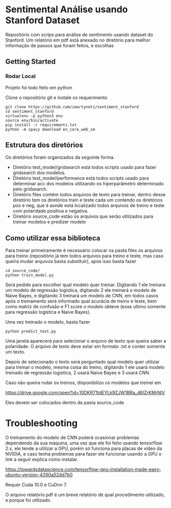 # Sentimental Análise usando Stanford Dataset

Repositório com scrips para análise de sentimento usando dataset do Stanford. Um relatório em pdf está anexado no diretório 
para melhor informação de passos que foram feitos, e escolhas

## Getting Started

### Rodar Local
Projeto foi todo feito em python

Clone o repositório git e instale os requerimento

```
git clone https://github.com/imartynetz/sentiment_stanford
cd sentiment_stanford
virtualenv -p python3 env
source env/bin/activate
pip install -r requirements.txt
python -m spacy download en_core_web_sm
```

## Estrutura dos diretórios
Os diretórios foram organizados da seguinte forma.

* Diretório test_model/gridsearch está todos scripts usado para fazer gridsearch dos modelos.
* Diretório test_model/performance está todos scripts usado para determinar acc dos modelos utilizando os hiperparâmetro 
    determinado pelo gridsearch.
* Diretório files contém todos arquivos de texto para treinar, dentro desse diretório tem os diretórios train e teste
    cada um contendo os diretórios pos e neg, que é aonde está localizado todos arquivos de treino e teste com polaridade
    positiva e negativa.
* Diretório source_code estão os arquivos que serão utilizados para treinar modelos e predizer modelo

## Como utilizar essa biblioteca
Para treinar primeiramente é necessário colocar na pasta files os arquivos para treino (repositório já tem todos arquivos
para treino e teste, mas caso queira mudar arquivos basta substituir), após isso basta fazer
```
cd source_code/
python train_model.py
```
Será pedido para escolher qual modelo quer treinar. Digitando 1 ele treinara um modelo de regressão logistica, digitando 2
ele treinará o modelo de Naive Bayes, e digitando 3 treinará um modelo de CNN, em todos casos após o treinamento será 
informado qual acurácia de treino e teste, bem como matriz de confusão e F1 score o modelo obteve (esse ultimo somente 
para regressão logistica e Naive Bayes).

Uma vez treinado o modelo, basta fazer
```
python predict_text.py
```
Uma janela aparecerá para selecionar o arquivo de texto que queira saber a polaridade. O arquivo de texto deve estar em 
formato .txt e conter somente um texto.

Depois de selecionado o texto será perguntado qual modelo quer utilizar para treinar o modelo, mesma coisa do treino, 
digitando 1 ele usará modelo treinado de regressão logistica, 2 usará Naive Bayes e 3 usará CNN.

Caso não queira rodar os treinos, disponibilizo os modelos que treinei em

https://drive.google.com/open?id=10DKR71tdEYLk9ZJW1BRa_d6IZrKMrNlV 

Eles devem ser colocados dentro da pasta source_code

# Troubleshooting
O treinamento do modelo de CNN poderá ocasionar problemas dependendo da sua máquina, uma vez que ele foi feito usando
tensorflow 2.x, ele tende a utilizar a GPU, porém só funciona para placas de vídeo da NVIDIA, e caso tenha problemas para 
fazer ele funcionar usando a GPU o link a seguir explica como instalar.

https://towardsdatascience.com/tensorflow-gpu-installation-made-easy-ubuntu-version-4260a52dd7b0

Requer  Cuda 10.0 e CuDnn 7.

O arquivo relatório.pdf é um breve relatório de qual procedimento utilizado, e porque foi utilizado.